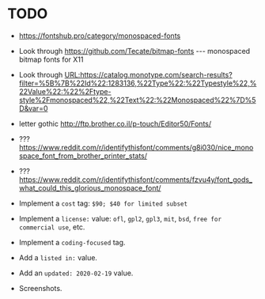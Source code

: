# TODO

-   https://fontshub.pro/category/monospaced-fonts
-   Look through https://github.com/Tecate/bitmap-fonts --- monospaced bitmap fonts for X11
-   Look through <URL:https://catalog.monotype.com/search-results?filter=%5B%7B%22Id%22:1283136,%22Type%22:%22Typestyle%22,%22Value%22:%22%2Ftype-style%2Fmonospaced%22,%22Text%22:%22Monospaced%22%7D%5D&var=0>

-   letter gothic http://ftp.brother.co.il/p-touch/Editor50/Fonts/
-   ??? https://www.reddit.com/r/identifythisfont/comments/g8i030/nice_monospace_font_from_brother_printer_stats/
-   ??? https://www.reddit.com/r/identifythisfont/comments/fzvu4y/font_gods_what_could_this_glorious_monospace_font/

-   Implement a `cost` tag: `$90; $40 for limited subset`
-   Implement a `license:` value: `ofl`, `gpl2`, `gpl3`, `mit`, `bsd`, `free for commercial use`, etc.
-   Implement a `coding-focused` tag.
-   Add a `listed in:` value.
-   Add an `updated: 2020-02-19` value.
-   Screenshots.
